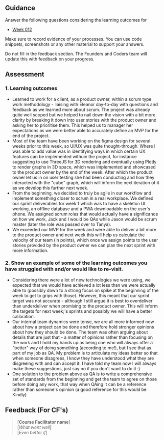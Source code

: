 ## Guidance
Answer the following questions considering the learning outcomes for
- [Week 012](https://learn.foundersandcoders.com/course/syllabus/developer/week12-project05-DOTNET-deploy/learning-outcomes/)

Make sure to record evidence of your processes. You can use code snippets, screenshots or any other material to support your answers.

Do not fill in the feedback section. The Founders and Coders team will update this with feedback on your progress.

## Assessment
 ### 1. Learning outcomes
 * Learned to work for a client, as a product owner, within a scrum type work methodology - liaising with Eleanor day-to-day with questions and feedback as we learned more about scrum. The project was already quite well scoped but we helped to nail down the vision with a bit more clarity by breaking it down into user stories with the product owner and asking her to prioritise them. This helped us to manager her expectations as we were better able to accurately define an MVP for the end of the project.
 * Most of the team have been working on the figma design for several weeks prior to this week, so UI/UX was quite thought-through. Where I was able to add value was in identifying ways in which certain UX features can be implemented withuin the project, for instance suggesting to use ThreeJS for 3D rendering and eventually using Plotly to render graphs in 3D space, which was implemented and showcased to the product owner by the end of the week. After which the product owner let us in on user testing she had been conducting and how they interacted with the "cube" graph, which will inform the next iteration of it as we develop this further next week.
 * From the beginning, we decided to truly be agile in our workflow and implement something closer to scrum in a real workplace. We defined our sprint deliverables for week 1 which was to have a skeleton UI working, an offline database and a PWA downloadable on the user's phone. We assigned scrum roles that would actually have a significance on how we work, Jack and I would be QAs while Jason would be scrum master (later the role was passed over to Tanya).
 * We exceeded our MVP for the week and were able to deliver a bit more to the product owner and next week this will help us calculate the velocity of our team (in points), which once we assign points to the user stories provided by the product owner we can plan the next sprint with more information.

 ### 2. Show an example of some of the learning outcomes you have struggled with and/or would like to re-visit.
 * Considering there were a lot of new technologies we were using, we expected that we would have achieved a lot less than we were actually able to (possibly down to a strong focus on spike at the beginning of the week to get to grips with those). However, this meant that our sprint target was not accurate - although I still argue it is best to overdeliver than underdeliver when promising to the product owner. This will inform the targets for next week;'s sprints and possibly we will have a better calibration.
 * Our internal team dynamics were tense, we are all more informed now about how a project can be done and therefore hold stronger opinions about how they should be done. The team was often arguing about details that are just that - a matter of opinions rather than focusing on the work and I hold my hands up as being one who will always offer a "better" way of doing something (according to me!), but I see that as part of my job as QA. My problem is to articulate my ideas better so that when someone disagrees, I know they have understood what they are disgreeing with and can accept it. I have told my team now I will always make these suggestions, just say no if you don't want to do it :)
 * One solution to the problem above as QA is to write a comprehensive set of standards from the beginning and get the team to agree on those before doing any work, that way when QAing it can be a reference rather than someone's opinion (a good reference for this would be Kindly)

## Feedback (For CF's)
> [**Course Facilitator name**]  
> [*What went well*]  
> [*Even better if*]
